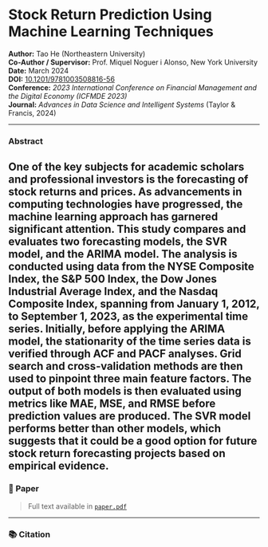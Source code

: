 # Stock Return Prediction Using Machine Learning Techniques

**Author:** Tao He (Northeastern University)  
**Co-Author / Supervisor:** Prof. Miquel Noguer i Alonso, New York University  
**Date:** March 2024  
**DOI:** [10.1201/9781003508816-56](https://doi.org/10.1201/9781003508816-56)  
**Conference:** *2023 International Conference on Financial Management and the Digital Economy (ICFMDE 2023)*  
**Journal:** *Advances in Data Science and Intelligent Systems* (Taylor & Francis, 2024)

---

### Abstract
One of the key subjects for academic scholars and professional investors is the forecasting of
stock returns and prices. As advancements in computing technologies have progressed, the machine
learning approach has garnered significant attention. This study compares and evaluates two forecasting
models, the SVR model, and the ARIMA model. The analysis is conducted using data from the NYSE
Composite Index, the S&P 500 Index, the Dow Jones Industrial Average Index, and the Nasdaq Composite
Index, spanning from January 1, 2012, to September 1, 2023, as the experimental time series. Initially,
before applying the ARIMA model, the stationarity of the time series data is verified through ACF and
PACF analyses. Grid search and cross-validation methods are then used to pinpoint three main feature
factors. The output of both models is then evaluated using metrics like MAE, MSE, and RMSE before
prediction values are produced. The SVR model performs better than other models, which suggests that it
could be a good option for future stock return forecasting projects based on empirical evidence.
---

### 📄 Paper
> Full text available in [`paper.pdf`](./paper.pdf)

---

### 📚 Citation
